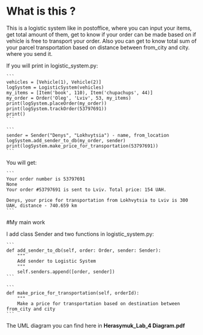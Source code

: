 # What is this ?

This is a logistic system like in postoffice, where you can input your items, get total amount of them, get to know if 
your order can be made based on if vehicle is free to transport your order. Also you can get to know total sum of your parcel transportation
based on distance between from_city and city. where you send it.  

If you will print in logistic_system.py:
    
    ```
    vehicles = [Vehicle(1), Vehicle(2)]
    logSystem = LogisticSystem(vehicles)
    my_items = [Item('book', 110), Item('chupachups', 44)]
    my_order = Order('Oleg', 'Lviv', 53, my_items)
    print(logSystem.placeOrder(my_order))
    print(logSystem.trackOrder(53797691))
    print()
    ```

    ```
    sender = Sender("Denys", "Lokhvytsia") - name, from_location
    logSystem.add_sender_to_db(my_order, sender)
    print(logSystem.make_price_for_transportation(53797691))
    ```
    



You will get:
    
    ```
    Your order number is 53797691
    None
    Your order #53797691 is sent to Lviv. Total price: 154 UAH.

    Denys, your price for transportation from Lokhvytsia to Lviv is 300 UAH, distance - 740.659 km
    ```
    

#My main work 

I add class Sender and two functions in logistic_system.py:
    
    ```
    def add_sender_to_db(self, order: Order, sender: Sender):
        """
        Add sender to Logistic System
        """
        self.senders.append([order, sender])
    ```

    ```
    def make_price_for_transportation(self, orderId):
        """
        Make a price for transportation based on destination between from_city and city
    ```

The UML diagram you can find here in __Herasymuk_Lab_4 Diagram.pdf__